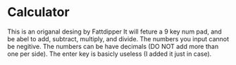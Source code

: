 # Calculator
This is an origanal desing by Fattdipper
It will feture a 9 key num pad, and be abel to add, subtract, multiply, and divide.
The numbers you input cannot be negitive.
The numbers can be have decimals (DO NOT add more than one per side).
The enter key is basicly useless (I added it just in case).